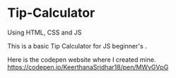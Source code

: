 # Tip-Calculator
Using HTML, CSS and JS

This is a basic Tip Calculator for JS beginner's .

Here is the codepen website where I created mine.
https://codepen.io/KeerthanaSridhar18/pen/MWyGVpG
